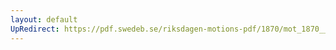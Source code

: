 ```yaml
---
layout: default
UpRedirect: https://pdf.swedeb.se/riksdagen-motions-pdf/1870/mot_1870__fk__00028/mot_1870__fk__00028_001.pdf
---
```

